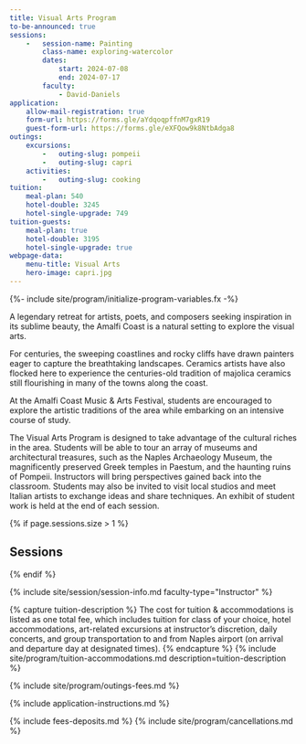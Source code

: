 ```yaml
---
title: Visual Arts Program
to-be-announced: true
sessions:
    -   session-name: Painting
        class-name: exploring-watercolor
        dates:
            start: 2024-07-08
            end: 2024-07-17
        faculty:
            - David-Daniels
application:
    allow-mail-registration: true
    form-url: https://forms.gle/aYdqoqpffnM7gxR19
    guest-form-url: https://forms.gle/eXFQow9k8NtbAdga8
outings:
    excursions:
        -   outing-slug: pompeii
        -   outing-slug: capri
    activities:
        -   outing-slug: cooking
tuition:
    meal-plan: 540
    hotel-double: 3245
    hotel-single-upgrade: 749
tuition-guests:
    meal-plan: true
    hotel-double: 3195
    hotel-single-upgrade: true
webpage-data:
    menu-title: Visual Arts
    hero-image: capri.jpg
---
```

{%- include site/program/initialize-program-variables.fx -%}

<section class="standard-block" markdown="1">

A legendary retreat for artists, poets, and composers seeking inspiration in its sublime beauty, the Amalfi Coast is a natural setting to explore the visual arts.

For centuries, the sweeping coastlines and rocky cliffs have drawn painters eager to capture the breathtaking landscapes. Ceramics artists have also flocked here to experience the centuries-old tradition of majolica ceramics still flourishing in many
of the towns along the coast.

At the Amalfi Coast Music & Arts Festival, students are encouraged to explore the artistic traditions of the area while embarking on an intensive course of study.

The Visual Arts Program is designed to take advantage of the cultural riches in the area. Students will be able to tour an array of museums and architectural treasures, such as the Naples Archaeology Museum, the magnificently preserved Greek temples in Paestum, and the haunting ruins of Pompeii. Instructors will bring perspectives gained back into the classroom. Students may also be invited to visit local studios and meet Italian artists to exchange ideas and share techniques. An exhibit of student work is held at the end of each session.

{% if page.sessions.size > 1 %}
## Sessions
{% endif %}

{% include site/session/session-info.md faculty-type="Instructor" %}

{% capture tuition-description %}
The cost for tuition & accommodations is listed as one total fee, which includes tuition for class of your choice, hotel accommodations, art-related excursions at instructor’s discretion, daily concerts, and group transportation to and from Naples airport (on arrival and departure day at designated times).
{% endcapture %}
{% include site/program/tuition-accommodations.md description=tuition-description %}

{% include site/program/outings-fees.md %}

{% include application-instructions.md %}

{% include fees-deposits.md %}
{% include site/program/cancellations.md %}

</section>